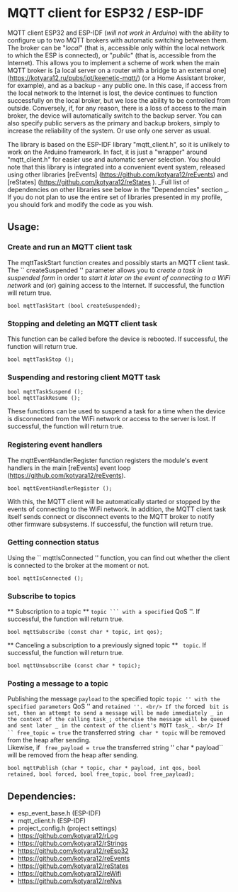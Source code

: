# MQTT client for ESP32 / ESP-IDF

MQTT client ESP32 and ESP-IDF (_will not work in Arduino_) with the ability to configure up to two MQTT brokers with automatic switching between them. The broker can be "_local_" (that is, accessible only within the local network to which the ESP is connected), or "_public_" (that is, accessible from the Internet). This allows you to implement a scheme of work when the main MQTT broker is [a local server on a router with a bridge to an external one] (https://kotyara12.ru/pubs/iot/keenetic-mqtt/) (or a Home Assistant broker, for example), and as a backup - any public one. In this case, if access from the local network to the Internet is lost, the device continues to function successfully on the local broker, but we lose the ability to be controlled from outside. Conversely, if, for any reason, there is a loss of access to the main broker, the device will automatically switch to the backup server. You can also specify public servers as the primary and backup brokers, simply to increase the reliability of the system. Or use only one server as usual.

The library is based on the ESP-IDF library "mqtt_client.h", so it is unlikely to work on the Arduino framework. In fact, it is just a "wrapper" around "mqtt_client.h" for easier use and automatic server selection. You should note that this library is integrated into a convenient event system, released using other libraries [reEvents] (https://github.com/kotyara12/reEvents) and [reStates] (https://github.com/kotyara12/reStates ). _Full list of dependencies on other libraries see below in the "Dependencies" section _. If you do not plan to use the entire set of libraries presented in my profile, you should fork and modify the code as you wish.

## Usage:

### Create and run an MQTT client task
The mqttTaskStart function creates and possibly starts an MQTT client task. The `` createSuspended '' parameter allows you to _create a task in suspended form_ in order to _start it later on the event of connecting to a WiFi network_ and (or) gaining access to the Internet. If successful, the function will return true.
```
bool mqttTaskStart (bool createSuspended);
```
### Stopping and deleting an MQTT client task
This function can be called before the device is rebooted. If successful, the function will return true.
```
bool mqttTaskStop ();
```

### Suspending and restoring client MQTT task
```
bool mqttTaskSuspend ();
bool mqttTaskResume ();
```
These functions can be used to suspend a task for a time when the device is disconnected from the WiFi network or access to the server is lost. If successful, the function will return true.

### Registering event handlers
The mqttEventHandlerRegister function registers the module's event handlers in the main [reEvents] event loop (https://github.com/kotyara12/reEvents).
```
bool mqttEventHandlerRegister ();
```
With this, the MQTT client will be automatically started or stopped by the events of connecting to the WiFi network. In addition, the MQTT client task itself sends connect or disconnect events to the MQTT broker to notify other firmware subsystems. If successful, the function will return true.

### Getting connection status
Using the `` mqttIsConnected '' function, you can find out whether the client is connected to the broker at the moment or not.
```
bool mqttIsConnected ();
```

### Subscribe to topics
** Subscription to a topic ** `` topic ``` with a specified `` QoS ''. If successful, the function will return true.
```
bool mqttSubscribe (const char * topic, int qos);
```

** Canceling a subscription to a previously signed topic ** `` topic``. If successful, the function will return true.
```
bool mqttUnsubscribe (const char * topic);
```

### Posting a message to a topic
Publishing the message ``` payload ``` to the specified topic `` topic '' with the specified parameters `` QoS '' and `` retained ''. <br/>
If the `` forced ``` bit is set, then an attempt to send a message will be made immediately _ in the context of the calling task_; otherwise the message will be queued and sent later _ in the context of the client's MQTT task_. <br/>
If `` free_topic = true``` the transferred string `` char * topic`` will be removed from the heap after sending. <br/>
Likewise, if ``` free_payload = true``` the transferred string '' char * payload`` will be removed from the heap after sending. <br/>
```
bool mqttPublish (char * topic, char * payload, int qos, bool retained, bool forced, bool free_topic, bool free_payload);
```

## Dependencies:
  - esp_event_base.h (ESP-IDF)
  - mqtt_client.h (ESP-IDF)
  - project_config.h (project settings)
  - https://github.com/kotyara12/rLog
  - https://github.com/kotyara12/rStrings
  - https://github.com/kotyara12/reEsp32
  - https://github.com/kotyara12/reEvents
  - https://github.com/kotyara12/reStates
  - https://github.com/kotyara12/reWifi
  - https://github.com/kotyara12/reNvs